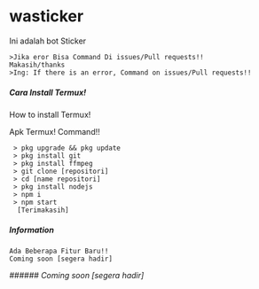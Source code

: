 # wasticker
Ini adalah bot Sticker
```
>Jika eror Bisa Command Di issues/Pull requests!!
Makasih/thanks
>Ing: If there is an error, Command on issues/Pull requests!!
```

##### Cara Install Termux!
How to install Termux!

Apk Termux!
Command!!
```
 > pkg upgrade && pkg update
 > pkg install git
 > pkg install ffmpeg
 > git clone [repositori]
 > cd [name repositori]
 > pkg install nodejs
 > npm i 
 > npm start
  [Terimakasih]
```
##### Information
```
Ada Beberapa Fitur Baru!!
Coming soon [segera hadir]
```


*###### Coming soon [segera hadir]*
